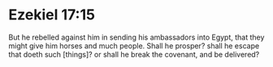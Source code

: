 # Ezekiel 17:15

But he rebelled against him in sending his ambassadors into Egypt, that they might give him horses and much people. Shall he prosper? shall he escape that doeth such [things]? or shall he break the covenant, and be delivered?